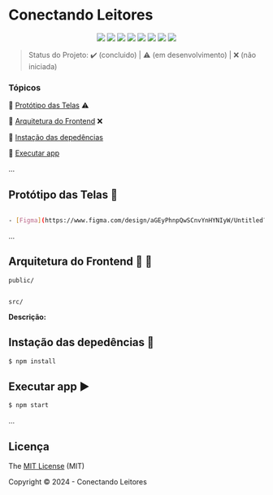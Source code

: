 <h1>Conectando Leitores</h1> 

<p align="center">
  <img src="https://img.shields.io/static/v1?label=react&message=18.2.0&color=61dafb&style=for-the-badge&logo=REACT"/>
  <img src="https://img.shields.io/static/v1?label=HTML&message=5&color=e34f26&style=for-the-badge&logo=html5"/>
  <img src="https://img.shields.io/static/v1?label=CSS&message=3&color=1572b6&style=for-the-badge&logo=css3"/>
  <img src="http://img.shields.io/static/v1?label=javascript&message=ES6&color=f7df1e&style=for-the-badge&logo=javascript"/>
  <img src="http://img.shields.io/static/v1?label=Git&message=2.45.2&color=f05032&style=for-the-badge&logo=git"/>
  <img src="http://img.shields.io/static/v1?label=GitHub&message=2024&color=181717&style=for-the-badge&logo=github"/>
  <img src="http://img.shields.io/static/v1?label=STATUS&message=NAO%20INICIADO&color=red&style=for-the-badge"/>
  <img src="http://img.shields.io/static/v1?label=License&message=MIT&color=green&style=for-the-badge"/>
</p>

> Status do Projeto: :heavy_check_mark: (concluido) | :warning: (em desenvolvimento) | :x: (não iniciada)

### Tópicos 

:small_blue_diamond: [Protótipo das Telas](#protótipo-das-telas-art) :warning:

:small_blue_diamond: [Arquitetura do Frontend](#arquitetura-do-frontend-triangular_ruler-straight_ruler) :x:

:small_blue_diamond: [Instação das depedências](#instação-das-depedências-arrow_down_small) 

:small_blue_diamond: [Executar app](#executar-app-arrow_forward) 


... 

## Protótipo das Telas :art:

```bash

- [Figma](https://www.figma.com/design/aGEyPhnpQwSCnvYnHYNIyW/Untitled?node-id=0-1&t=EUUURJpekyeWPhST-0)

```
... 

## Arquitetura do Frontend :triangular_ruler: :straight_ruler:

```plaintext
public/


src/

```


**Descrição:** 


## Instação das depedências :arrow_down_small:

```bash
$ npm install
```

## Executar app :arrow_forward:

```bash
$ npm start
```
... 

## Licença 

The [MIT License]() (MIT)

Copyright :copyright: 2024 - Conectando Leitores
